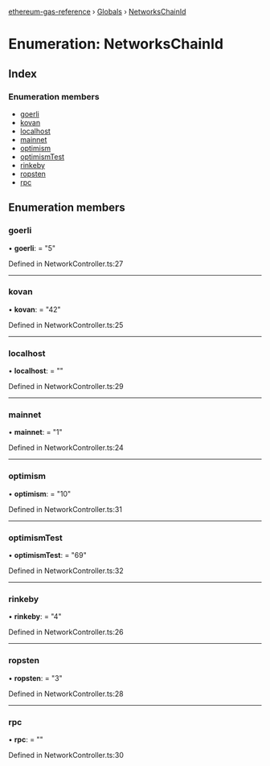 [ethereum-gas-reference](../README.md) › [Globals](../globals.md) › [NetworksChainId](networkschainid.md)

# Enumeration: NetworksChainId

## Index

### Enumeration members

* [goerli](networkschainid.md#goerli)
* [kovan](networkschainid.md#kovan)
* [localhost](networkschainid.md#localhost)
* [mainnet](networkschainid.md#mainnet)
* [optimism](networkschainid.md#optimism)
* [optimismTest](networkschainid.md#optimismtest)
* [rinkeby](networkschainid.md#rinkeby)
* [ropsten](networkschainid.md#ropsten)
* [rpc](networkschainid.md#rpc)

## Enumeration members

###  goerli

• **goerli**: = "5"

Defined in NetworkController.ts:27

___

###  kovan

• **kovan**: = "42"

Defined in NetworkController.ts:25

___

###  localhost

• **localhost**: = ""

Defined in NetworkController.ts:29

___

###  mainnet

• **mainnet**: = "1"

Defined in NetworkController.ts:24

___

###  optimism

• **optimism**: = "10"

Defined in NetworkController.ts:31

___

###  optimismTest

• **optimismTest**: = "69"

Defined in NetworkController.ts:32

___

###  rinkeby

• **rinkeby**: = "4"

Defined in NetworkController.ts:26

___

###  ropsten

• **ropsten**: = "3"

Defined in NetworkController.ts:28

___

###  rpc

• **rpc**: = ""

Defined in NetworkController.ts:30
